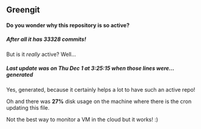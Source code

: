 ## Greengit

#### Do you wonder why this repository is so active?

##### After all it has 33328 commits!

But is it *really* active? Well...

##### Last update was on Thu Dec 1 at 3:25:15 when those lines were... generated

Yes, generated, because it certainly helps a lot to have such an active repo!

Oh and there was **27%** disk usage on the machine
where there is the cron updating this file.

Not the best way to monitor a VM in the cloud but it works! :)
